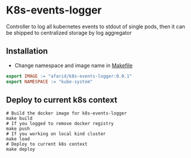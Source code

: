 # K8s-events-logger
Controller to log all kubernetes events to stdout of single pods, then it can be shipped to centralized storage by log aggregator


## Installation
- Change namespace and image name in [Makefile](./Makefile)
```makefile
export IMAGE := "afarid/k8s-events-logger:0.0.1"
export NAMESPACE := "kube-system"
```

## Deploy to current k8s context
```shell
# Build the docker image for k8s-events-logger
make build
# If you logged to remove docker registry
make push  
# If you working on local kind cluster
make load 
# Deploy to current k8s context
make deploy
```
